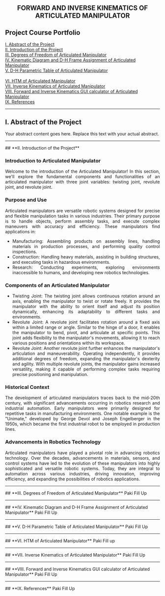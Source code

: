 <div style="text-align: center;">

## **FORWARD AND INVERSE KINEMATICS OF ARTICULATED MANIPULATOR**

</div>

## **Project Course Portfolio**

[I. Abstract of the Project](#abstract)
<br>
[II. Introduction of the Project](#introduction)
 <br>
[III. Degrees of Freedom of Articulated Manipulator](#degrees-of-freedom)
 <br>
[IV. Kinematic Diagram and D-H Frame Assignment of Articulated Manipulator](#kinematic-diagram)
 <br>
[V. D-H Parametric Table of Articulated Manipulator](#parametric-table)
 <br>							
[VI. HTM of Articulated Manipulator](#htm)
 <br>
[VII. Inverse Kinematics of Articulated Manipulator](#inverse-kinematics)
 <br>
[VIII. Forward and Inverse Kinematics GUI calculator of Articulated Manipulator](#gui-calculator)
 <br>
[IX. References](#references)
 <hr>

## **I. Abstract of the Project**<a name="abstract"></a>
Your abstract content goes here. Replace this text with your actual abstract.

<hr>
## **II. Introduction of the Project**<a name="introduction"></a>

<div style="text-align: justify;">

### Introduction to Articulated Manipulator
Welcome to the introduction of the Articulated Manipulator! In this section, we'll explore the fundamental components and functionalities of an articulated manipulator with three joint variables: twisting joint, revolute joint, and revolute joint.

### Purpose and Use
Articulated manipulators are versatile robotic systems designed for precise and flexible manipulation tasks in various industries. Their primary purpose is to handle objects, perform assembly tasks, and execute complex maneuvers with accuracy and efficiency. These manipulators find applications in:

- Manufacturing: Assembling products on assembly lines, handling materials in production processes, and performing quality control inspections.
- Construction: Handling heavy materials, assisting in building structures, and executing tasks in hazardous environments.
- Research: Conducting experiments, exploring environments inaccessible to humans, and developing new robotics technologies.

### Components of an Articulated Manipulator
- Twisting Joint: The twisting joint allows continuous rotation around an axis, enabling the manipulator to twist or rotate freely. It provides the manipulator with the ability to orient itself and adjust its position dynamically, enhancing its adaptability to different tasks and environments.
- Revolute Joint: A revolute joint facilitates rotation around a fixed axis within a limited range or angle. Similar to the hinge of a door, it enables the manipulator to bend, pivot, and articulate at specific points. This joint adds flexibility to the manipulator's movements, allowing it to reach various positions and orientations within its workspace.
- Revolute Joint: Another revolute joint further enhances the manipulator's articulation and maneuverability. Operating independently, it provides additional degrees of freedom, expanding the manipulator's dexterity and agility. With multiple revolute joints, the manipulator gains increased versatility, making it capable of performing complex tasks requiring precise positioning and manipulation.

### Historical Context
The development of articulated manipulators traces back to the mid-20th century, with significant advancements occurring in robotics research and industrial automation. Early manipulators were primarily designed for repetitive tasks in manufacturing environments. One notable example is the "Unimate," developed by George Devol and Joseph Engelberger in the 1950s, which became the first industrial robot to be employed in production lines.

### Advancements in Robotics Technology
Articulated manipulators have played a pivotal role in advancing robotics technology. Over the decades, advancements in materials, sensors, and control systems have led to the evolution of these manipulators into highly sophisticated and versatile robotic systems. Today, they are integral to automation across various industries, driving innovation, improving efficiency, and expanding the possibilities of robotics applications.

</div>

 <hr>
## **III. Degrees of Freedom of Articulated Manipulator**<a name="degrees-of-freedom"></a>
Paki Fill Up

 <hr>
## **IV. Kinematic Diagram and D-H Frame Assignment of Articulated Manipulator**<a name="kinematic-diagram"></a>
Paki Fill Up

 <hr>
## **V. D-H Parametric Table of Articulated Manipulator**<a name="parametric-table"></a>
Paki Fill Up

 <hr>
## **VI. HTM of Articulated Manipulator**<a name="htm"></a>
Paki Fill  up

 <hr>
## **VII. Inverse Kinematics of Articulated Manipulator**<a name="inverse-kinematics"></a>
Paki Fill Up

 <hr>
## **VIII. Forward and Inverse Kinematics GUI calculator of Articulated Manipulator**<a name="gui-calculator"></a>
Paki Fill Up

 <hr>
## **IX. References**<a name="references"></a>
Paki Fill Up
